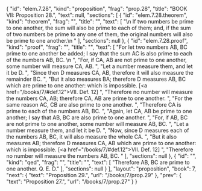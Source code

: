 {
  "id": "elem.7.28",
  "kind": "proposition",
  "frag": "prop.28",
  "title": "BOOK VII: Proposition 28.",
  "text": null,
  "sections": [
    {
      "id": "elem.7.28.theorem",
      "kind": "theorem",
      "frag": "",
      "title": "",
      "text": [
        "\n       If two numbers be prime to one another, the sum will also be prime to each of them; and, if the sum of two numbers be prime to any one of them, the original numbers will also be prime to one another.\n      "
      ],
      "sections": null
    },
    {
      "id": "elem.7.28.proof",
      "kind": "proof",
      "frag": "",
      "title": "",
      "text": [
        "For let two numbers AB, BC prime to one another be added; I say that the sum AC is also prime to each of the numbers AB, BC. \n      ",
        "For, if CA, AB are not prime to one another, some number will measure CA, AB. ",
        "Let a number measure them, and let it be D. ",
        "Since then D measures CA, AB, therefore it will also measure the remainder BC. ",
        "But it also measures BA; therefore D measures AB, BC which are prime to one another: which is impossible. [<a href=\"/books/7/#def.12\">VII. Def. 12</a>] ",
        "Therefore no number will measure the numbers CA, AB; therefore CA, AB are prime to one another. ",
        "For the same reason AC, CB are also prime to one another. ",
        "Therefore CA is prime to each of the numbers AB, BC. ",
        "Again, let CA, AB be prime to one another; I say that AB, BC are also prime to one another. ",
        "For, if AB, BC are not prime to one another, some number will measure AB, BC. ",
        "Let a number measure them, and let it be D. ",
        "Now, since D measures each of the numbers AB, BC, it will also measure the whole CA. ",
        "But it also measures AB; therefore D measures CA, AB which are prime to one another: which is impossible. [<a href=\"/books/7/#def.12\">VII. Def. 12</a>] ",
        "Therefore no number will measure the numbers AB, BC. "
      ],
      "sections": null
    },
    {
      "id": "",
      "kind": "qed",
      "frag": "",
      "title": "",
      "text": [
        "Therefore AB, BC are prime to one another. Q. E. D."
      ],
      "sections": null
    }
  ],
  "layout": "proposition",
  "book": 7,
  "next": {
    "text": "Proposition 29.",
    "url": "/books/7/prop.29"
  },
  "prev": {
    "text": "Proposition 27.",
    "url": "/books/7/prop.27"
  }
}
